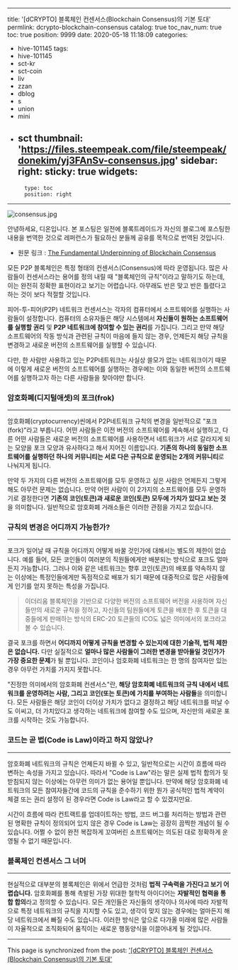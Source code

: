 
---
title: '[dCRYPTO] 블록체인 컨센서스(Blockchain Consensus)의 기본 토대'
permlink: dcrypto-blockchain-consensus
catalog: true
toc_nav_num: true
toc: true
position: 9999
date: 2020-05-18 11:18:09
categories:
- hive-101145
tags:
- hive-101145
- sct-kr
- sct-coin
- liv
- zzan
- dblog
- s
- union
- mini
- sct
thumbnail: 'https://files.steempeak.com/file/steempeak/donekim/yj3FAnSv-consensus.jpg'
sidebar:
    right:
        sticky: true
widgets:
    -
        type: toc
        position: right
---


![consensus.jpg](https://files.steempeak.com/file/steempeak/donekim/yj3FAnSv-consensus.jpg)

안녕하세요, 디온입니다. 본 포스팅은 일전에 블록트레이드가 자신의 블로그에 포스팅한 내용을 번역한 것으로 레퍼런스가 필요하신 분들께 공유를 목적으로 번역된 것입니다.

- 원문 링크 : [The Fundamental Underpinning of Blockchain Consensus](https://peakd.com/cryptocurrency/@blocktrades/the-fundamental-underpinning-of-blockchain-consensus)


모든 P2P 블록체인은 특정 형태의 컨센서스(Consensus)에 따라 운영됩니다. 많은 사람들이 컨센서스라는 용어를 정의 내릴 때 "블록체인의 규칙"이라고 말하기도 하는데, 이는 완전히 정확한 표현이라고 보기는 어렵습니다. 아무래도 반은 맞고 반은 틀렸다고 하는 것이 보다 적절할 것입니다.

피어-투-피어(P2P) 네트워크 컨센서스는 각자의 컴퓨터에서 소프트웨어를 실행하는 사람들이 설정합니다. 컴퓨터의 소유자들은 해당 시스템에서 **자신들이 원하는 소프트웨어를 실행할 권리** 및 **P2P 네트워크에 참여할 수 있는 권리**를 가집니다. 그리고 만약 해당 소프트웨어의 작동 방식과 관련된 규칙이 마음에 들지 않는 경우, 언제든지 해당 규칙을 변경하고 새로운 버전의 소프트웨어를 실행할 수 있습니다.

다만, 한 사람만 사용하고 있는 P2P네트워크는 사실상 쓸모가 없는 네트워크이기 때문에 이렇게 새로운 버전의 소프트웨어를 실행하는 경우에는 이와 동일한 버전의 소프트웨어를 실행하고자 하는 다른 사람들을 찾아야만 합니다.


### 암호화폐(디지털애셋)의 포크(frok)
---
암호화폐(cryptocurrency)씬에서 P2P네트워크 규칙의 변경을 일반적으로 "포크(fork)"라고 부릅니다. 어떤 사람들은 이전 버전의 소프트웨어를 계속해서 실행하고, 다른 어떤 사람들은 새로운 버전의 소프트웨어를 사용하면서 네트워크가 서로 갈라지게 되는 모양을 포크 모양과 유사하다고 해서 지어진 이름입니다. **기존의 하나의 동일한 소프트웨어를 실행하던 하나의 커뮤니티는 서로 다은 규칙으로 운영되는 2개의 커뮤니티**로 나눠지게 됩니다.

만약 두 가지의 다른 버전의 소프트웨어를 모두 운영하고 싶은 사람은 언제든지 그렇게 해도 아무런 문제는 없습니다. 만약 어떤 사람이 이 2가지의 소프트웨어를 모두 운영하기로 결정한다면 **기존의 코인(토큰)과 새로운 코인(토큰) 모두에 가치가 있다고 보는 것**을 의미합니다. 일반적으로 암호화폐 거래소들은 이러한 관점을 가지고 있습니다.


### 규칙의 변경은 어디까지 가능한가?
---
포크가 일어날 때 규칙을 어디까지 어떻게 바꿀 것인가에 대해서는 별도의 제한이 없습니다. 예를 들어, 모든 코인들이 여러분의 직원들에게만 배분되는 방식으로 포크도 얼마든지 가능합니다. 그러나 이와 같은 네트워크는 향후 코인(토큰)의 배포를 약속하지 않는 이상에는 특정인들에게만 독점적으로 배포가 되기 때문에 대중적으로 많은 사람들에게 인기를 얻지 못하는 특성을 가집니다.

> 이더리움 블록체인을 기반으로 다양한 버전의 소프트웨어 버전을 사용하며 자신들만의 새로운 규칙을 정하고, 자신들의 팀원들에게 토큰을 배포한 후 토큰을 대중들에게 판매하는 방식의 ERC-20 토큰들의 ICO도 넓은 의미에서의 포크라고 볼 수 있습니다.

결국 포크를 하면서 **어디까지 어떻게 규칙을 변경할 수 있는지에 대한 기술적, 법적 제한은 없습니다.** 다만 실질적으로 **얼마나 많은 사람들이 그러한 변경을 받아들일 것인가가 가장 중요한 문제**가 될 뿐입니다. 코인이나 엄호화폐 네트워크는 한 명의 참여자만 있는 경우 아무런 가치를 가지지 못합니다.

"진정한 의미에서의 암호화폐 컨센서스"란, **해당 암호화폐 네트워크의 규칙 내에서 네트워크를 운영하려는 사람, 그리고 코인(또는 토큰)에 가치를 부여하는 사람들**을 의미합니다. 모든 사람들은 해당 코인이 더이상 가치가 없다고 결정하고 해당 네트워크를 떠날 수도 이씨고, 더 가치있다고 생각하는 네트워크에 참여할 수도 있으며, 자신만의 새로운 포크를 시작하는 것도 가능합니다.

### 코드는 곧 법(Code is Law)이라고 하지 않았나?
---
암호화폐 네트워크의 규칙은 언제든지 바뀔 수 있고, 일반적으로는 시간이 흐름에 따라 변하는 속성을 가지고 있습니다. 따라서 "Code is Law"라는 말은 실제 법적 합의가 뒷받침되지 않는 이상에는 아무런 의미가 없는 용어일 뿐입니다. 만약에 해당 암호화폐 네트워크의 모든 참여자들간에 코드의 규칙을 준수하기 위한 뭔가 공식적인 법적 계약이 체결 또는 권리 설정이 된 경우라면 Code is Law라고 할 수 있겠지만요.

시간이 흐름에 따라 컨트랙트를 업데이트하는 방법, 코드 버그를 처리하는 방법과 관련된 명확한 규칙이 정의되어 있지 않은 경우 Code is Law는 굉장히 끔찍한 개념이 될 수 있습니다. 어쩔 수 없이 완전 복잡하게 꼬여버린 소프트웨어는 의도된 대로 정확하게 운영될 수 없기 때문입니다.


### 블록체인 컨센서스 그 너머
---
현실적으로 대부분의 블록체인은 위에서 언급한 것처럼 **법적 구속력을 가진다고 보기 어렵습니다.** 암호화폐를 통해 촉발된 가장 위대한 철학적 아이디어는 **자발적인 협력을 통합 합의**라고 정의할 수 있습니다. 모든 개인들은 자신들의 생각이나 의사에 따라 자발적으로 특정 네트워크의 규칙을 지지할 수도 있고, 생각이 맞지 않는 경우에는 얼마든지 해당 네트워크에서 빠질 수도 있습니다. 이러한 방식은 앞으로 다가올 미래에 많은 사람들이 자율적으로 조직화되어 움직이는 새로운 행동양식을 이끌어내게 될 것입니다.

- - -

This page is synchronized from the post: ['[dCRYPTO] 블록체인 컨센서스(Blockchain Consensus)의 기본 토대'](https://steemit.com/@donekim/dcrypto-blockchain-consensus)
